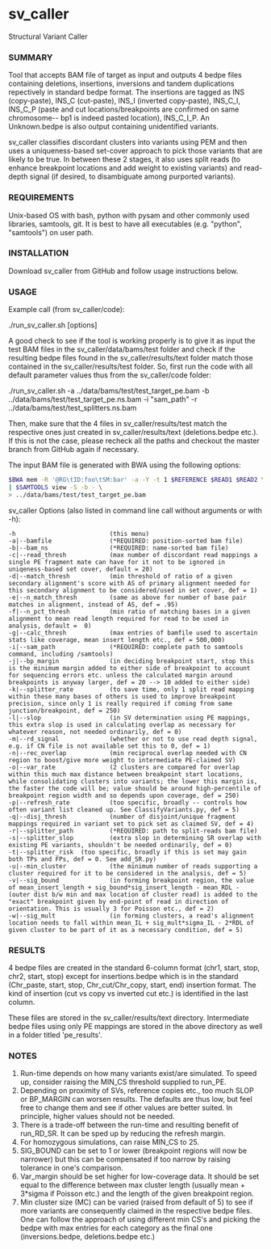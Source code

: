 # sv_caller
Structural Variant Caller

### SUMMARY

Tool that accepts BAM file of target as input and outputs 4 bedpe files containing deletions, insertions, inversions and tandem duplications repectively in standard bedpe format. The insertions are tagged as INS (copy-paste), INS_C (cut-paste), INS_I (inverted copy-paste), INS_C_I, INS_C_P (paste and cut locations/breakpoints are confirmed on same chromosome-- bp1 is indeed pasted location), INS_C_I_P. An Unknown.bedpe is also output containing unidentified variants.

sv_caller classifies discordant clusters into variants using PEM and then uses a uniqueness-based set-cover approach to pick those variants that are likely to be true. In between these 2 stages, it also uses split reads (to enhance breakpoint locations and add weight to existing variants) and read-depth signal (if desired, to disambiguate among purported variants).

### REQUIREMENTS

Unix-based OS with bash, python with pysam and other commonly used libraries, samtools, git. It is best to have all executables (e.g. "python", "samtools") on user path. 

### INSTALLATION

Download sv_caller from GitHub and follow usage instructions below. 

### USAGE

Example call (from sv_caller/code):

./run_sv_caller.sh [options]

A good check to see if the tool is working properly is to give it as input the test BAM files in the sv_caller/data/bams/test folder and check if the resulting bedpe files found in the sv_caller/results/text folder match those contained in the sv_caller/results/test folder. So, first run the code with all default parameter values thus from the sv_caller/code folder:

./run_sv_caller.sh -a ../data/bams/test/test_target_pe.bam -b ../data/bams/test/test_target_pe.ns.bam -i "sam_path" -r ../data/bams/test/test_splitters.ns.bam

Then, make sure that the 4 files in sv_caller/results/test match the respective ones just created in sv_caller/results/text (deletions.bedpe etc.). If this is not the case, please recheck all the paths and checkout the master branch from GitHub again if necessary.

The input BAM file is generated with BWA using the following options:

```bash
$BWA mem -R '@RG\tID:foo\tSM:bar' -a -Y -t 1 $REFERENCE $READ1 $READ2 \
| $SAMTOOLS view -S -b - \
> ../data/bams/test/test_target_pe.bam
```

sv_caller Options (also listed in command line call without arguments or with -h):

    -h                          (this menu)
    -a|--bamfile                (*REQUIRED: position-sorted bam file)
    -b|--bam_ns                 (*REQUIRED: name-sorted bam file)
    -c|--read_thresh            (max number of discordant read mappings a single PE fragment mate can have for it not to be ignored in uniqeness-based set cover, default = 20)
    -d|--match_thresh           (min threshold of ratio of a given secondary alignment's score with AS of primary alignment needed for this secondary alignment to be considered/used in set cover, def = 1)
    -e|--n_match_thresh         (same as above for number of base pair matches in alignment, instead of AS, def = .95)
    -f|--n_pct_thresh           (min ratio of matching bases in a given alignment to mean read length required for read to be used in analysis, default =  0)
    -g|--calc_thresh            (max entries of bamfile used to ascertain stats like coverage, mean insert length etc., def = 500,000)
    -i|--sam_path               (*REQUIRED: complete path to samtools command, including /samtools)
    -j|--bp_margin              (in deciding breakpoint start, stop this is the minimum margin added to either side of breakpoint to account for sequencing errors etc. unless the calculated margin around breakpoints is anyway larger, def = 20 --> 10 added to either side)
    -k|--splitter_rate          (to save time, only 1 split read mapping within these many bases of others is used to improve breakpoint precision, since only 1 is really required if coming from same junction/breakpoint, def = 250)
    -l|--slop                   (in SV determination using PE mappings, this extra slop is used in calculating overlap as necessary for whatever reason, not needed ordinarily, def = 0)
    -m|--rd_signal              (whether or not to use read depth signal, e.g. if CN file is not available set this to 0, def = 1)                                                                                                                    
    -n|--rec_overlap            (min reciprocal overlap needed with CN region to boost/give more weight to intermediate PE-claimed SV)
    -o|--var_rate               (2 clusters are compared for overlap within this much max distance between breakpoint start locations, while consolidating clusters into variants; the lower this margin is, the faster the code will be; value should be around high-percentile of breakpoint region width and so depends upon coverage, def = 250)
    -p|--refresh_rate           (too specific, broadly -- controls how often variant list cleaned up. See ClassifyVariants.py, def = 5)
    -q|--disj_thresh            (number of disjoint/unique fragment mappings required in variant set to pick set as claimed SV, def = 4)
    -r|--splitter_path          (*REQUIRED: path to split-reads bam file)
    -s|--splitter_slop          (extra slop in determining SR overlap with existing PE variants, shouldn't be needed ordinarily, def = 0)
    -t|--splitter_risk  (too specific, broadly if this is set may gain both TPs and FPs, def = 0. See add_SR.py)
    -u|--min_cluster            (the minimum number of reads supporting a cluster required for it to be considered in the analysis, def = 5)
    -v|--sig_bound              (in forming breakpoint region, the value of mean_insert_length + sig_bound*sig_insert_length - mean_RDL - (outer dist b/w min and max location of cluster read) is added to the "exact" breakpoint given by end-point of read in direction of orientation. This is usually 3 for Poisson etc., def = 2)
    -w|--sig_mult               (in forming clusters, a read's alignment location needs to fall within mean_IL + sig_mult*sigma_IL - 2*RDL of given cluster to be part of it as a necessary condition, def = 5)

### RESULTS

4 bedpe files are created in the standard 6-column format (chr1, start, stop, chr2, start, stop) except for insertions.bedpe which is in the standard (Chr_paste, start, stop, Chr_cut/Chr_copy, start, end) insertion format. The kind of insertion (cut vs copy vs inverted cut etc.) is identified in the last column.

These files are stored in the sv_caller/results/text directory. Intermediate bedpe files using only PE mappings are stored in the above directory as well in a folder titled 'pe_results'.

### NOTES

1. Run-time depends on how many variants exist/are simulated. To speed up, consider raising the MIN_CS threshold supplied to run_PE.
2. Depending on proximity of SVs, reference copies etc., too much SLOP or BP_MARGIN can worsen results. The defaults are thus low, but feel free to change them and see if other values are better suited. In principle, higher values should not be needed.
3. There is a trade-off between the run-time and resulting benefit of run_RD_SR. It can be sped up by reducing the refresh margin.
4. For homozygous simulations, can raise MIN_CS to 25.
5. SIG_BOUND can be set to 1 or lower (breakpoint regions will now be narrower) but this can be compensated if too narrow by raising tolerance in one's comparison.
6. Var_margin should be set higher for low-coverage data. It should be set equal to the difference between max cluster length (usually mean + 3*sigma if Poisson etc.) and the length of the given breakpoint region. 
7. Min cluster size (MC) can be varied (raised from default of 5) to see if more variants are consequently claimed in the respective bedpe files. One can follow the approach of using different min CS's and picking the bedpe with max entries for each category as the final one (inversions.bedpe, deletions.bedpe etc.)
